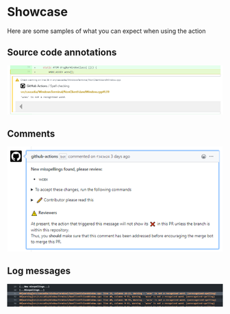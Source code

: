 # Showcase

Here are some samples of what you can expect when using the action

## Source code annotations

![Source code annotation box for a misspelling](https://raw.githubusercontent.com/check-spelling/art/main/output/check-spelling-annotation.png)

## Comments

![Comment with advice in response to a commit with misspellings](https://raw.githubusercontent.com/check-spelling/art/main/output/check-spelling-comment.png)

## Log messages

![Log showing misspellings](https://raw.githubusercontent.com/check-spelling/art/main/output/check-spelling-log.png)
